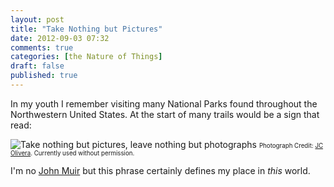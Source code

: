 ```yaml
---
layout: post
title: "Take Nothing but Pictures"
date: 2012-09-03 07:32
comments: true
categories: [the Nature of Things]
draft: false
published: true
---
```


In my youth I remember visiting many National Parks found throughout the Northwestern United States. At the start of many trails would be a sign that read:<!-- more -->

>
![Take nothing but pictures, leave nothing but photographs](/images/articles/take-nothing-but-pictures.jpg/ "Take nothing but pictures, leave nothing but photographs")
<small><small>Photograph Credit: [JC Olivera](http://www.jcolivera.com/). Currently used without permission.</small></small>

I'm no [John Muir](http://en.wikipedia.org/wiki/John_Muir) but this phrase certainly defines my place in *this* world.